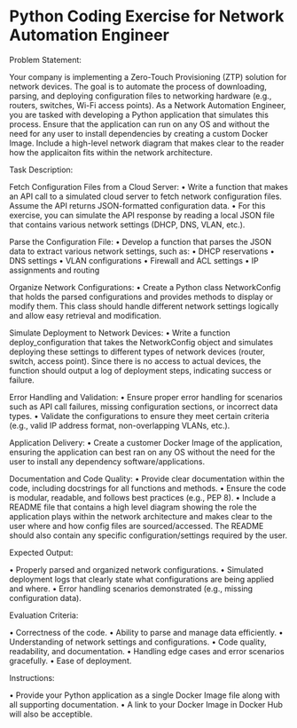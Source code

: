 # Python Coding Exercise for Network Automation Engineer

Problem Statement:

Your company is implementing a Zero-Touch Provisioning (ZTP) solution for network devices. The goal is to automate the process of downloading, parsing, and deploying configuration files to networking hardware (e.g., routers, switches, Wi-Fi access points). As a Network Automation Engineer, you are tasked with developing a Python application that simulates this process. Ensure that the application can run on any OS and without the need for any user to install dependencies by creating a custom Docker Image. Include a high-level network diagram that makes clear to the reader how the applicaiton fits within the network architecture.

Task Description:

Fetch Configuration Files from a Cloud Server: • Write a function that makes an API call to a simulated cloud server to fetch network configuration files. Assume the API returns JSON-formatted configuration data. • For this exercise, you can simulate the API response by reading a local JSON file that contains various network settings (DHCP, DNS, VLAN, etc.).

Parse the Configuration File: • Develop a function that parses the JSON data to extract various network settings, such as: • DHCP reservations • DNS settings • VLAN configurations • Firewall and ACL settings • IP assignments and routing

Organize Network Configurations: • Create a Python class NetworkConfig that holds the parsed configurations and provides methods to display or modify them. This class should handle different network settings logically and allow easy retrieval and modification.

Simulate Deployment to Network Devices: • Write a function deploy_configuration that takes the NetworkConfig object and simulates deploying these settings to different types of network devices (router, switch, access point). Since there is no access to actual devices, the function should output a log of deployment steps, indicating success or failure.

Error Handling and Validation: • Ensure proper error handling for scenarios such as API call failures, missing configuration sections, or incorrect data types. • Validate the configurations to ensure they meet certain criteria (e.g., valid IP address format, non-overlapping VLANs, etc.).

Application Delivery: • Create a customer Docker Image of the application, ensuring the application can best ran on any OS without the need for the user to install any dependency software/applications.

Documentation and Code Quality: • Provide clear documentation within the code, including docstrings for all functions and methods. • Ensure the code is modular, readable, and follows best practices (e.g., PEP 8). • Include a README file that contains a high level diagram showing the role the application plays within the network architecture and makes clear to the user where and how config files are sourced/accessed. The README should also contain any specific configuration/settings required by the user. 

Expected Output:

• Properly parsed and organized network configurations. • Simulated deployment logs that clearly state what configurations are being applied and where. • Error handling scenarios demonstrated (e.g., missing configuration data).

Evaluation Criteria:

• Correctness of the code. • Ability to parse and manage data efficiently. • Understanding of network settings and configurations. • Code quality, readability, and documentation. • Handling edge cases and error scenarios gracefully. • Ease of deployment.

Instructions:

• Provide your Python application as a single Docker Image file along with all supporting documentation. • A link to your Docker Image in Docker Hub will also be acceptible.
